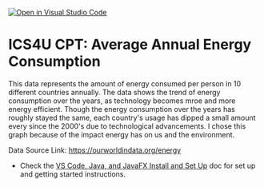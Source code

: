 [![Open in Visual Studio Code](https://classroom.github.com/assets/open-in-vscode-c66648af7eb3fe8bc4f294546bfd86ef473780cde1dea487d3c4ff354943c9ae.svg)](https://classroom.github.com/online_ide?assignment_repo_id=9712031&assignment_repo_type=AssignmentRepo)
# ICS4U CPT: Average Annual Energy Consumption

This data represents the amount of energy consumed per person in 10 different countries annually. The data shows the trend of energy consumption over the years, as technology becomes mroe and more energy efficient. Though the energy consumption over the years has roughly stayed the same, each country's usage has dipped a small amount every since the 2000's due to technological advancements. I chose this graph because of the impact energy has on us and the environment. 

Data Source Link: https://ourworldindata.org/energy

* Check the [VS Code, Java, and JavaFX Install and Set Up](https://docs.google.com/document/d/1s5oTmY8A8TDZu303p_DaH6CEAcC9xL8-aNX-pAxCcps/edit?usp=sharing) doc for set up and getting started instructions.
